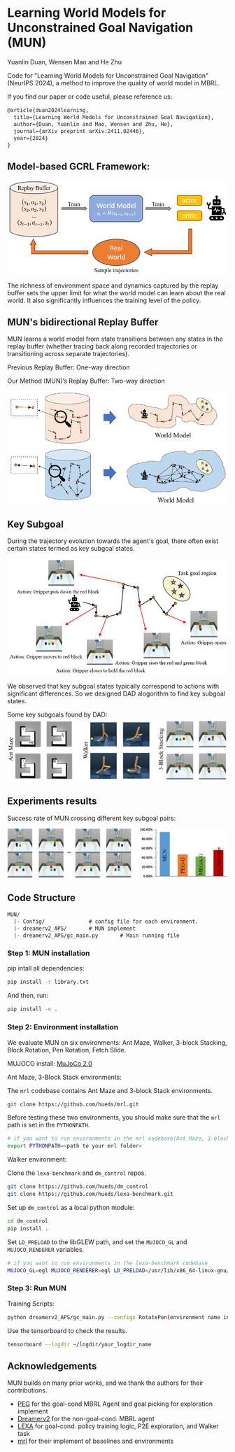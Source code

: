 # Learning World Models for Unconstrained Goal Navigation (MUN)
Yuanlin Duan, Wensen Mao and He Zhu

Code for "Learning World Models for Unconstrained Goal Navigation" (NeurIPS 2024), a method to improve the quality of world model in MBRL.

If you find our paper or code useful, please reference us:
```
@article{duan2024learning,
  title={Learning World Models for Unconstrained Goal Navigation},
  author={Duan, Yuanlin and Mao, Wensen and Zhu, He},
  journal={arXiv preprint arXiv:2411.02446},
  year={2024}
}
```


## Model-based GCRL Framework:

![General MBRL](Resources/APS_img1.png)

The richness of environment space and dynamics captured by the replay buffer sets the upper limit for what the world model can learn about the real world. It also significantly influences the training level of the policy.

## MUN's bidirectional Replay Buffer
MUN learns a world model from state transitions between any states in the replay buffer (whether tracing back along recorded trajectories or transitioning across separate trajectories).

Previous Replay Buffer: One-way direction

Our Method (MUN)’s Replay Buffer: Two-way direction 

![MUN WM](Resources/APS_img4.png)

## Key Subgoal

During the trajectory evolution towards the agent's goal, there often exist certain states termed as key subgoal states. 

![MUN Subgoals](Resources/APS_img3.png)

We observed that key subgoal states typically correspond to actions with significant differences. So we designed DAD alogorithm to find key subgoal states.
  
Some key subgoals found by DAD:
![MUN Subgoals found](Resources/APS_img5.png)

## Experiments results

Success rate of MUN crossing different key subgoal pairs:

![MUN Results](Resources/APS_img6.png)

## Code Structure

```
MUN/
  |- Config/              # config file for each environment.
  |- dreamerv2_APS/       # MUN implement
  |- dreamerv2_APS/gc_main.py       # Main running file
```

### Step 1: MUN installation

pip intall all dependencies:

```bash
pip install -r library.txt
```

And then, run:

```bash
pip install -e .
```

### Step 2: Environment installation
We evaluate MUN on six environments: Ant Maze, Walker, 3-block Stacking, Block Rotation, Pen Rotation, Fetch Slide.

MUJOCO install: [MuJoCo 2.0](https://www.roboti.us/download.html)

Ant Maze, 3-Block Stack environments:

The `mrl` codebase contains Ant Maze and 3-block Stack environments.
```bash
git clone https://github.com/hueds/mrl.git
```

Before testing these two environments, you should make sure that the `mrl` path is set in the `PYTHONPATH`.

```bash
# if you want to run environments in the mrl codebase(Ant Maze, 3-block Stacking)
export PYTHONPATH=<path to your mrl folder>
```

Walker environment:

Clone the `lexa-benchmark` and `dm_control` repos.

```bash
git clone https://github.com/hueds/dm_control
git clone https://github.com/hueds/lexa-benchmark.git
```

Set up `dm_control` as a local python module:
```bash
cd dm_control
pip install .
```

Set `LD_PRELOAD` to the libGLEW path, and set the `MUJOCO_GL` and `MUJOCO_RENDERER` variables.

```bash
# if you want to run environments in the lexa-benchmark codebase
MUJOCO_GL=egl MUJOCO_RENDERER=egl LD_PRELOAD=/usr/lib/x86_64-linux-gnu/libGLEW.so:/usr/lib/x86_64-linux-gnu/libGL.so  PYTHONPATH=<path to your lexa-benchmark folder like "/home/edward/lexa-benchmark">
```


### Step 3: Run MUN

Training Scripts:

```bash
python dreamerv2_APS/gc_main.py --configs RotatePen(environment name in config file) --logdir "your logdir path"
```

Use the tensorboard to check the results.

```bash
tensorboard --logdir ~/logdir/your_logdir_name
```

## Acknowledgements
MUN builds on many prior works, and we thank the authors for their contributions.

- [PEG](https://github.com/penn-pal-lab/peg) for the goal-cond MBRL Agent and goal picking for exploration implement
- [Dreamerv2](https://github.com/danijar/dreamerv2) for the non-goal-cond. MBRL agent
- [LEXA](https://github.com/orybkin/lexa) for goal-cond. policy training logic, P2E exploration, and Walker task
- [mrl](https://github.com/spitis/mrl) for their implement of baselines and environments
